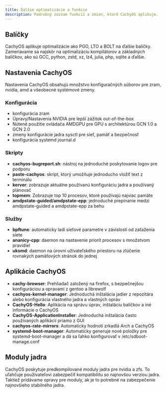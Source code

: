 ```yaml
---
title: Ďalšie optimalizácie a funkcie
description: Podrobný zoznam funkcií a zmien, ktoré CachyOS aplikuje.
---
```


Balíčky
-------

CachyOS aplikuje optimalizácie ako PGO, LTO a BOLT na ďalšie balíčky.
Zameriavame sa najskôr na optimalizáciu kompilátorov a základných balíčkov, ako sú GCC, python, zstd, xz, lz4, julia, php, sqlite a ďalšie.

Nastavenia CachyOS
------------------

Nastavenia CachyOS obsahujú množstvo konfiguračných súborov pre zram, nvidia, amd a všeobecné systémové zmeny.

### Konfigurácia

- konfigurácia zram
- Úpravy/Nastavenia NVIDIA pre lepší zážitok out-of-the-box
- Nútené použitie ovládača AMDGPU pre GPU s architektúrou GCN 1.0 a GCN 2.0
- zmeny konfigurácie jadra sysctl pre sieť, pamäť a bezpečnosť
- konfigurácia systemd journal.d

### Skripty

- **cachyos-bugreport.sh**: nástroj na jednoduché poskytovanie logov pre podporu
- **paste-cachyos**: skript, ktorý umožňuje jednoducho vložiť text z terminálu
- **kerver**: zobrazuje aktuálne používanú konfiguráciu jadra a používaný plánovač
- **topmem**: Zobrazuje top 10 procesov, ktoré používajú najviac pamäte
- **amdpstate-guided/amdpstate-epp**: jednoduché prepínanie medzi amdpstate-guided a amdpstate-epp za behu

### Služby

- **bpftune**: automaticky ladí sieťové parametre v závislosti od zaťaženia siete
- **ananicy-cpp**: daemon na nastavenie priorít procesov s množstvom pravidiel
- **uksmd**: daemon na úrovni užívateľského priestoru na zlúčenie rovnakých pamäťových stránok do jednej

Aplikácie CachyOS
-----------------

- **cachy-browser**: Prehliadač založený na firefox, s bezpečnejšou konfiguráciou a opravami z gentoo a librewolf
- **cachyos-kernel-manager**: Jednoduchá inštalácia jadier z repozitára alebo konfigurácia vlastného jadra a vlastných opráv
- **CachyOS-Hello**: Aplikácia na správu úprav, inštaláciu balíčkov a iné informácie o CachyOS
- **CachyOS-ApplicationInstaller**: Jednoduchá inštalácia často používaných aplikácií priamo z GUI
- **cachyos-rate-mirrors**: Automaticky hodnotí zrkadlá Arch a CachyOS
- **systemd-boot-manager**: Automaticky generuje nové položky pre systemd-boot-manager a dá sa ľahko konfigurovať v /etc/sdboot-manage.conf

Moduly jadra
------------

CachyOS poskytuje predkompilované moduly jadra pre nvidia a zfs.
To uľahčuje používateľovi zabezpečiť kompatibilitu so najnovšou verziou jadra. Taktiež pridávame opravy pre moduly, ak je to potrebné na zabezpečenie najnovšieho stabilného jadra.